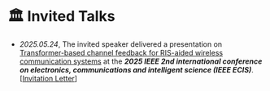 # 🏛️ Invited Talks
- *2025.05.24*, The invited speaker delivered a presentation on <a target="_blank" href="./images/Transformer-Based Channel Feedback for RIS-Aided Wireless Communication Systems - en.pdf" >Transformer-based channel feedback for RIS-aided wireless communication systems</a> at the **<i>2025 IEEE 2nd international conference on electronics, communications and intelligent science (IEEE ECIS)</i>**.[<a target="_blank" href="./images/IEEE ECIS Invitation Letter.pdf" >Invitation Letter</a>]